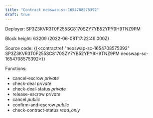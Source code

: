 ```yaml
---
title: "Contract neoswap-sc-1654708575392"
draft: true
---
```

Deployer: SP3Z3KVR3T0F255SC8170SZY7YB52YPY9H9TNZ9PM


 



Block height: 63209 (2022-06-08T17:22:49.000Z)

Source code: {{<contractref "neoswap-sc-1654708575392" SP3Z3KVR3T0F255SC8170SZY7YB52YPY9H9TNZ9PM neoswap-sc-1654708575392>}}

Functions:

* cancel-escrow _private_
* check-deal _private_
* check-deal-status _private_
* release-escrow _private_
* cancel _public_
* confirm-and-escrow _public_
* check-contract-status _read_only_
